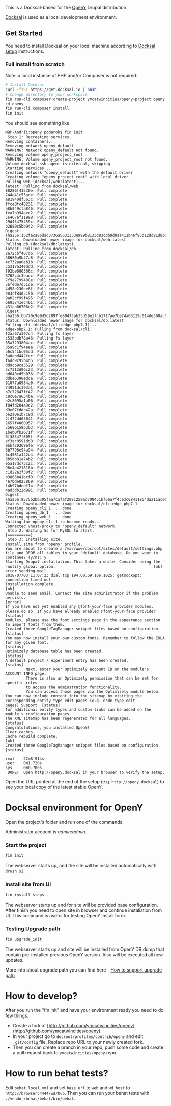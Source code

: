 This is a Docksal-based for the [OpenY](https://github.com/ymcatwincities/openy) Drupal distribution.

[Docksal](https://docksal.io/) is used as a local development environment.

## Get Started

You need to install Docksal on your local machine according to [Docksal setup](http://docksal.readthedocs.io/en/master/getting-started/env-setup/) instructions.

### Full install from scratch

Note: a local instance of PHP and/or Composer is not required.

```bash
# Install Docksal
curl -fsSL https://get.docksal.io | bash
# Change directory to your workspace
fin run-cli composer create-project ymcatwincities/openy-project openy --no-interaction --no-dev
cd openy
fin run-cli composer install
fin init
```

You should see something like

```
MBP-Andrii:openy podarok$ fin init
 Step 1: Recreating services. 
Removing containers...
Removing network openy_default
WARNING: Network openy_default not found.
Removing volume openy_project_root
WARNING: Volume openy_project_root not found.
Volume docksal_ssh_agent is external, skipping
Starting services...
Creating network "openy_default" with the default driver
Creating volume "openy_project_root" with local driver
Pulling web (docksal/web:latest)...
latest: Pulling from docksal/web
88286f41530e: Pull complete
744e41c53ade: Pull complete
a81940df563c: Pull complete
ffce8fc48231: Pull complete
a8b049cfa846: Pull complete
fea7b994aec2: Pull complete
56467af11998: Pull complete
29d43475459c: Pull complete
b2680c5bb942: Pull complete
Digest: sha256:152faca86dad3736a5631333e999b8133d83cdb9d0aa411b46f95d12dd91d8bd
Status: Downloaded newer image for docksal/web:latest
Pulling db (docksal/db:latest)...
latest: Pulling from docksal/db
2a72cbf407d6: Pull complete
38680a9b47a8: Pull complete
4c732aa0eb1b: Pull complete
c5317a34eddd: Pull complete
f92be680366c: Pull complete
6762c4c3eacc: Pull complete
7f9e7799488e: Pull complete
5bfede7d51ce: Pull complete
4d58e230ee6f: Pull complete
e83cf84d215b: Pull complete
9a02cf99f495: Pull complete
6693741ec461: Pull complete
431ca06706e2: Pull complete
Digest: sha256:bb770c9e9d5d2897fe89473ab33d59e1fcb1717ae7be74a03119c014de368ac6
Status: Downloaded newer image for docksal/db:latest
Pulling cli (docksal/cli:edge-php7.1)...
edge-php7.1: Pulling from docksal/cli
f2aa67a397c4: Pulling fs layer
c533bdb78a46: Pulling fs layer
65a7293804ac: Pull complete
35a9c1f94aea: Pull complete
b6c541bc05dd: Pull complete
3a0ebd442fec: Pull complete
f6dc9c95b4d5: Pull complete
dd9cb9ca3529: Pull complete
5c7312d96c23: Pull complete
bd640ed5b036: Pull complete
ddbe6398edce: Pull complete
61077a0984a0: Pull complete
74951dc393a1: Pull complete
b7c72847ff47: Pull complete
c8c0e7a634ba: Pull complete
e2c8095a1a06: Pull complete
f04fd204a9c2: Pull complete
d9e07fddc42a: Pull complete
b62a0e1b7c9d: Pull complete
2f472dd03641: Pull complete
2657f4060957: Pull complete
35686158b3b3: Pull complete
1beb0fb2671f: Pull complete
6f38547f805f: Pull complete
ef3ac0591dd8: Pull complete
9bbf20269efe: Pull complete
6b7796e94a94: Pull complete
6c4581a142c4: Pull complete
3b5db81a74b2: Pull complete
e5a17dc73c2c: Pull complete
96e4e421816b: Pull complete
c1d22a2f38f2: Pull complete
b3866b41bcf8: Pull complete
467bde025869: Pull complete
14b97bdedf14: Pull complete
4ad3db22d991: Pull complete
Digest: sha256:8575b2bb305faa7cafaf209c259ad708431bf66a7f4ce3c08411854da211ac06
Status: Downloaded newer image for docksal/cli:edge-php7.1
Creating openy_cli_1 ... done
Creating openy_db_1  ... done
Creating openy_web_1 ... done
Waiting for openy_cli_1 to become ready...
Connected vhost-proxy to "openy_default" network.
 Step 2: Waiting 5s for MySQL to start. 
[==========]
 Step 3: Installing site. 
Install site from 'openy' profile.
You are about to create a /var/www/docroot/sites/default/settings.php file and DROP all tables in your 'default' database. Do you want to continue? (y/n): y
Starting Drupal installation. This takes a while. Consider using the --notify global option.                                           [ok]
error sending mail
2018/07/03 11:07:23 dial tcp 194.60.69.106:1025: getsockopt: connection timed out
Installation complete.                                                                                                                 [ok]
Unable to send email. Contact the site administrator if the problem persists.                                                          [error]
If you have not yet enabled any @font-your-face provider modules, please do so. If you have already enabled @font-your-face provider   [status]
modules, please use the font settings page in the appearance section to import fonts from them.
Created three GoogleTagManager snippet files based on configuration.                                                                   [status]
You may now install your own custom fonts. Remember to follow the EULA for any given font.                                             [status]
Optimizely database table has been created.                                                                                            [status]
A default project / experiment entry has been created.                                                                                 [status]
         Next, enter your Optimizely account ID on the module's ACCOUNT INFO page.
         There is also an Optimizely permission that can be set for specific roles
         to access the adminstration functionality.
         You can access those pages via the Optimizely module below.
You can now include content into the sitemap by visiting the corresponding entity type edit pages (e.g. node type edit pages).Support  [status]
for additional entity types and custom links can be added on the module's configuration pages.
The XML sitemap has been regenerated for all languages.                                                                                [status]
Congratulations, you installed OpenY!    
Clear caches.
Cache rebuild complete.                                                                                                                [ok]
Created three GoogleTagManager snippet files based on configuration.                                                                   [status]

real    22m8.914s
user    0m1.720s
sys     0m0.780s
 DONE!  Open http://openy.docksal in your browser to verify the setup.
```

Open the URL printed at the end of the setup (e.g. `http://openy.docksal`) to see your local copy of the latest stable OpenY.

# Docksal environment for OpenY

Open the project's folder and run one of the commands.

Administrator account is _admin_:_admin_.

### Start the project

```bash
fin init
```


The webserver starts up, and the site will be installed automatically with `drush si`.

### Install site from UI
```bash
fin install_steps
```

The webserver starts up and for site will be provided base configuration. 
After finish you need to open site in browser and continue installation from UI.
This command is useful for testing OpenY install form.

### Testing Upgrade path
```bash
fin upgrade_init
```

The webserver starts up and site will be installed from OpenY DB dump 
that contain pre-installed previous OpenY version.
Also will be executed all new updates.

More info about upgrade path you can find here - [How to support upgrade path](https://github.com/ymcatwincities/openy/blob/8.x-2.x/docs/Development/Upgrade%20path.md)


# How to develop?

After you run the "fin init" and have your environment ready you need to do few things.

- Create a fork of [http://github.com/ymcatwincities/openy](http://github.com/ymcatwincities/openy).
- In your project go to `docroot/profiles/contrib/openy` and edit `.git/config` file. Replace repo URL to your newly created fork.
- Then you can create a branch in your repo, push some code and create a pull request back to `ymcatwincities/openy` repo.

# How to run behat tests?

Edit `behat.local.yml` and set `base_url` to `web` and `wd_host` to `http://browser:4444/wd/hub`. 
Then you can run your behat tests with `./vendor/behat/behat/bin/behat`.
